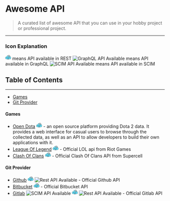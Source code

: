 # Awesome API

> A curated list of awesome API that you can use in your hobby project or professional project.

---

### Icon Explanation
<img width="18px" title="Rest API Available" src="https://raw.githubusercontent.com/anjar/awesome-api/master/assets/rest.svg"> means API available in REST 
<img width="18px" title="GraphQL API Available" src="https://raw.githubusercontent.com/anjar/awesome-api/master/assets/gql.svg"> means API available in GraphQL 
<img width="18px" title="SCIM API Available" src="https://raw.githubusercontent.com/anjar/awesome-api/master/assets/scim.svg"> means API available in SCIM 

## Table of Contents
---

 * [Games](#game)
 * [Git Provider](#git-provider)


#### Games
  * [Open Dota](https://www.opendota.com/)  <img width="18px" title="Rest API Available" src="https://raw.githubusercontent.com/anjar/awesome-api/master/assets/rest.svg?"> - an open source platform providing Dota 2 data. It provides a web interface for casual users to browse through the collected data, as well as an API to allow developers to build their own applications with it.
  * [League Of Legend](https://developer.riotgames.com/docs/lol) <img width="18px" title="Rest API Available" src="https://raw.githubusercontent.com/anjar/awesome-api/master/assets/rest.svg?"> - Official LOL api from Riot Games
  * [Clash Of Clans](https://developer.clashofclans.com/) <img width="18px" title="Rest API Available" src="https://raw.githubusercontent.com/anjar/awesome-api/master/assets/rest.svg?"> - Official Clash Of Clans API from Supercell


#### Git Provider
  * [Github](https://docs.github.com/en/graphql) <img width="18px" title="Rest API Available" src="https://raw.githubusercontent.com/anjar/awesome-api/master/assets/rest.svg?"> <img width="18px" title="Rest API Available" src="https://raw.githubusercontent.com/anjar/awesome-api/master/assets/gql.svg"> - Official Github API
  * [Bitbucket](https://developer.atlassian.com/bitbucket/api/2/reference/?utm_source=%2Fbitbucket%2Fapi%2F2%2Freference&utm_medium=302) <img width="18px" title="Rest API Available" src="https://raw.githubusercontent.com/anjar/awesome-api/master/assets/rest.svg?"> - Official Bitbucket API
  * [Gitlab](https://docs.gitlab.com/ee/api/) <img width="18px" title="SCIM API Available" src="https://raw.githubusercontent.com/anjar/awesome-api/master/assets/scim.svg"> <img width="18px" title="Rest API Available" src="https://raw.githubusercontent.com/anjar/awesome-api/master/assets/rest.svg?"> <img width="18px" title="Rest API Available" src="https://raw.githubusercontent.com/anjar/awesome-api/master/assets/gql.svg"> - Official Gitlab API